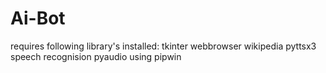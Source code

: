# Ai-Bot
requires following library's installed:
tkinter
webbrowser
wikipedia
pyttsx3
speech recognision
pyaudio using pipwin
